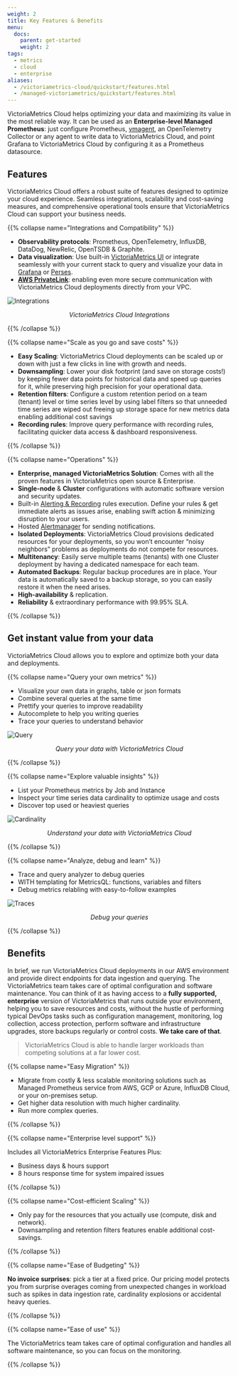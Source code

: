 ```yaml
---
weight: 2
title: Key Features & Benefits
menu:
  docs:
    parent: get-started
    weight: 2
tags:
  - metrics
  - cloud
  - enterprise
aliases:
  - /victoriametrics-cloud/quickstart/features.html
  - /managed-victoriametrics/quickstart/features.html
---
```


VictoriaMetrics Cloud helps optimizing your data and maximizing its value in the most reliable way. It can be used as an **Enterprise-level Managed Prometheus**: just configure Prometheus, [vmagent](https://docs.victoriametrics.com/victoriametrics/vmagent/), an OpenTelemetry Collector or any agent to write data to VictoriaMetrics Cloud, and point Grafana to VictoriaMetrics Cloud by configuring it as a Prometheus datasource.

## Features
VictoriaMetrics Cloud offers a robust suite of features designed to optimize your cloud experience. Seamless integrations, scalability and cost-saving measures, and comprehensive operational tools ensure that VictoriaMetrics Cloud can support your business needs.

{{% collapse name="Integrations and Compatibility" %}}

* **Observability protocols**: Prometheus, OpenTelemetry, InfluxDB, DataDog, NewRelic, OpenTSDB & Graphite.
* **Data visualization**: Use built-in [VictoriaMetrics UI](https://play.victoriametrics.com/) or integrate seamlessly with your current stack to query and visualize your data in [Grafana](https://grafana.com/) or [Perses](https://perses.dev).
* [**AWS PrivateLink**](https://aws.amazon.com/privatelink/): enabling even more secure communication with VictoriaMetrics Cloud deployments directly from your VPC.

![Integrations](https://docs.victoriametrics.com/victoriametrics-cloud/get-started/features_integrations.webp)
<figcaption style="text-align: center; font-style: italic;">VictoriaMetrics Cloud Integrations</figcaption>

{{% /collapse %}}

{{% collapse name="Scale as you go and save costs" %}}

* **Easy Scaling**: VictoriaMetrics Cloud deployments can be scaled up or down with just a few clicks in line with growth and needs.
* **Downsampling**: Lower your disk footprint (and save on storage costs!) by keeping fewer data points for historical data and speed up queries for it, while preserving high precision for your operational data.
* **Retention filters**: Configure a custom retention period on a team (tenant) level or time series level by using label filters so that unneeded time series are wiped out freeing up storage space for new metrics data enabling additional cost savings
* **Recording rules**: Improve query performance with recording rules, facilitating quicker data access & dashboard responsiveness.

{{% /collapse %}}

{{% collapse name="Operations" %}}

* **Enterprise, managed VictoriaMetrics Solution**: Comes with all the proven features in VictoriaMetrics open source & Enterprise.
* **Single-node** & **Cluster** configurations with automatic software version and security updates.
* Built-in [Alerting & Recording](https://docs.victoriametrics.com/victoriametrics-cloud/alertmanager-setup-for-deployment/#configure-alerting-rules) rules execution. Define your rules & get immediate alerts as issues arise, enabling swift action & minimizing disruption to your users.
* Hosted [Alertmanager](https://docs.victoriametrics.com/victoriametrics-cloud/alertmanager-setup-for-deployment/) for sending notifications.
* **Isolated Deployments**: VictoriaMetrics Cloud provisions dedicated resources for your deployments, so you won’t encounter “noisy neighbors” problems as deployments do not compete for resources.
* **Multitenancy**: Easily serve multiple teams (tenants) with one Cluster deployment by having a dedicated namespace for each team.
* **Automated Backups**: Regular backup procedures are in place. Your data is automatically saved to a backup storage, so you can easily restore it when the need arises.
* **High-availability** & replication.
* **Reliability** & extraordinary performance with 99.95% SLA.

{{% /collapse %}}

## Get instant value from your data

VictoriaMetrics Cloud allows you to explore and optimize both your data and deployments.

{{% collapse name="Query your own metrics" %}}

* Visualize your own data in graphs, table or json formats
* Combine several queries at the same time
* Prettify your queries to improve readability
* Autocomplete to help you writing queries
* Trace your queries to understand behavior

![Query](https://docs.victoriametrics.com/victoriametrics-cloud/get-started/features_query.webp)
<figcaption style="text-align: center; font-style: italic;">Query your data with VictoriaMetrics Cloud</figcaption>

{{% /collapse %}}

{{% collapse name="Explore valuable insights" %}}

* List your Prometheus metrics by Job and Instance
* Inspect your time series data cardinality to optimize usage and costs
* Discover top used or heaviest queries

![Cardinality](https://docs.victoriametrics.com/victoriametrics-cloud/get-started/features_cardinality.webp)
<figcaption style="text-align: center; font-style: italic;">Understand your data with VictoriaMetrics Cloud</figcaption>

{{% /collapse %}}

{{% collapse name="Analyze, debug and learn" %}}

* Trace and query analyzer to debug queries
* WITH templating for MetricsQL: functions, variables and filters
* Debug metrics relabling with easy-to-follow examples

![Traces](https://docs.victoriametrics.com/victoriametrics-cloud/get-started/features_traces.webp)
<figcaption style="text-align: center; font-style: italic;">Debug your queries</figcaption>

{{% /collapse %}}

## Benefits
In brief, we run VictoriaMetrics Cloud deployments in our AWS environment and provide direct endpoints
for data ingestion and querying. The VictoriaMetrics team takes care of optimal configuration and software
maintenance. You can think of it as having access to a **fully supported, enterprise** version of VictoriaMetrics
that runs outside your environment, helping you to save resources and costs, without the hustle of performing
typical DevOps tasks such as configuration management, monitoring, log collection, access protection, perform
software and infrastructure upgrades, store backups regularly or control costs. **We take care of that**.

> VictoriaMetrics Cloud is able to handle larger workloads than competing solutions at a far lower cost.

{{% collapse name="Easy Migration" %}}

* Migrate from costly & less scalable monitoring solutions such as Managed Prometheus service from AWS, GCP or Azure, InfluxDB Cloud, or your on-premises setup.
* Get higher data resolution with much higher cardinality.
* Run more complex queries.

{{% /collapse %}}

{{% collapse name="Enterprise level support" %}}

Includes all VictoriaMetrics Enterprise Features Plus:

* Business days & hours support
* 8 hours response time for system impaired issues

{{% /collapse %}}

{{% collapse name="Cost-efficient Scaling" %}}

* Only pay for the resources that you actually use (compute, disk and network).
* Downsampling and retention filters features enable additional cost-savings.

{{% /collapse %}}

{{% collapse name="Ease of Budgeting" %}}

**No invoice surprises**: pick a tier at a fixed price. Our pricing model protects you from surprise overages coming from unexpected changes in workload such as spikes in data ingestion rate, cardinality explosions or accidental heavy queries.

{{% /collapse %}}


{{% collapse name="Ease of use" %}}

The VictoriaMetrics team takes care of optimal configuration and handles all software maintenance, so you can focus on the monitoring.

{{% /collapse %}}

